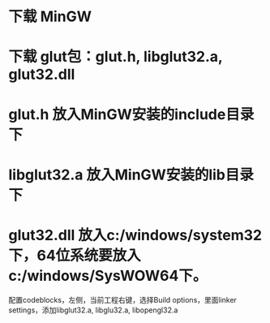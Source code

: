 # 下载 MinGW
# 下载 glut包：glut.h, libglut32.a, glut32.dll
# glut.h 放入MinGW安装的include目录下
# libglut32.a 放入MinGW安装的lib目录下
# glut32.dll 放入c:/windows/system32下，64位系统要放入c:/windows/SysWOW64下。

配置codeblocks，左侧，当前工程右键，选择Build options，里面linker settings，添加libglut32.a, libglu32.a, libopengl32.a
